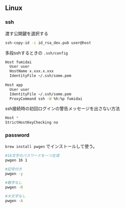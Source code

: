 ## Linux

### ssh

渡す公開鍵を選択する
```bash
ssh-copy-id -i id_rsa_dev.pub user@host
```

多段sshするときの `.ssh/config`

```bash
Host fumidai
  User user
  HostName x.xxx.x.xxx
  IdentityFile ~/.ssh/some.pem
  
Host app
  User user
  IdentityFile ~/.ssh/some.pem
  ProxyCommand ssh -W %h:%p fumidai
```

ssh接続時の初回ログインの警告メッセージを出さない方法

```bash
Host *
StrictHostKeyChecking no
```

### password

`brew install pwgen` でインストールして使う。

```bash
#16文字のパスワードを一つ生成
pwgen 16 1

#記号付き
pwgen -y

#数字なし
pwgen -0 

#大文字なし
pwgen -A
```
